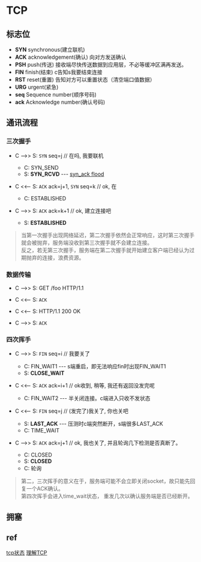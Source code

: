 # TCP

## 标志位  

- **SYN** synchronous(建立联机)
- **ACK** acknowledgement(确认) 向对方发送确认
- **PSH** push(传送) 接收端尽快传送数据到应用层，不必等缓冲区满再发送。
- **FIN** finish(结束) c告知s我要结束连接
- **RST** reset(重置) 告知对方可以重置状态（清空端口值数据）
- **URG** urgent(紧急)
- **seq** Sequence number(顺序号码)
- **ack** Acknowledge number(确认号码)

## 通讯流程

### 三次握手

- C -->> S: `SYN` seq=j // 在吗, 我要联机
  - C: SYN_SEND
  - S: **SYN_RCVD** --- [syn_ack flood](ddos.md)

- C <<-- S: `ACK` ack=j+1, `SYN` seq=k // ok, 在
  - C: ESTABLISHED

- C -->> S: `ACK` ack=k+1 // ok, 建立连接吧
  - S: **ESTABLISHED**

> 当第一次握手出现网络延迟，第二次握手依然会正常响应，这时第三次握手就会被抛弃，服务端没收到第三次握手就不会建立连接。  
> 反之，若无第三次握手，服务端在第二次握手就开始建立客户端已经认为过期抛弃的连接，浪费资源。

### 数据传输

- C -->> S: GET /foo HTTP/1.1

- C <<-- S: `ACK`

- C <<-- S: HTTP/1.1 200 OK

- C -->> S: `ACK`

### 四次挥手

- C -->> S: `FIN` seq=i // 我要关了
  - C: FIN_WAIT1 --- s端重启，即无法响应fin时出现FIN_WAIT1
  - S: **CLOSE_WAIT**

- C <<-- S: `ACK` ack=i+1 // ok收到, 稍等, 我还有返回没发完呢
  - C: FIN_WAIT2 --- 半关闭连接。c端进入只收不发状态

- C <<-- S: `FIN` seq=j // (发完了)我关了, 你也关吧
  - S: **LAST_ACK** --- 压测时c端突然断开，s端很多LAST_ACK
  - C: TIME_WAIT

- C -->> S: `ACK` ack=j+1 // ok, 我也关了, 并且轮询几下检测是否真断了。
  - C: CLOSED
  - S: **CLOSED**
  - C: 轮询

> 第二，三次挥手的意义在于，服务端可能不会立即关闭socket，故只能先回复一个ACK确认。  
> 第四次挥手会进入time_wait状态， 重发几次以确认服务端是否已经断开。

## 拥塞

## ref

[tcp状态](https://blog.csdn.net/wuji0447/article/details/78356875)
[理解TCP](https://www.jianshu.com/p/ca64764e4a26)

